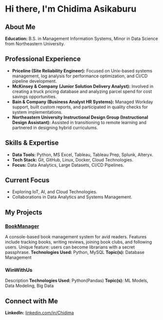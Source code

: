 # Hi there, I'm Chidima Asikaburu

## About Me
**Education:** B.S. in Management Information Systems, Minor in Data Science from Northeastern University.

## Professional Experience
- **Priceline (Site Reliability Engineer):** Focused on Unix-based systems management, log analysis for performance optimization, and CI/CD pipeline development.
- **McKinsey & Company (Junior Solution Delivery Analyst):** Involved in creating a truck pricing database and analyzing parcel spend for cost savings opportunities.
- **Bain & Company (Business Analyst HR Systems):** Managed Workday support, built custom reports, and participated in quality checks for system implementations.
- **Northeastern University Instructional Design Group (Instructional Design Assistant):** Assisted in transitioning to remote learning and partnered in designing hybrid curriculums.

## Skills & Expertise
- **Data Tools:** Python, MS Excel, Tableau, Tableau Prep, Splunk, Alteryx.
- **Tech Stack:** Git, GitHub, Linux, Docker, Cloud Technologies.
- **Focus:** Data Analytics, Large Datasets, CI/CD Pipelines.

## Current Focus
- Exploring IoT, AI, and Cloud Technologies.
- Collaborations in Data Analytics and Systems Management.

## My Projects

### [BookManager](https://github.com/chidima-asika/book_manager)
A console-based book management system for avid readers. Features include tracking books, writing reviews, joining book clubs, and following users. Unique feature: users can become librarians with a secret passphrase.
**Technologies Used:** Python, MySQL
**Topic(s):** Database Management

### WinWithUs
Description
**Technologies Used:** Python(Pandas)
**Topic(s):** ML Models, Data Modeling, Big Data

## Connect with Me
**LinkedIn:** [linkedin.com/in/Chidima](https://linkedin.com/in/Chidima)

